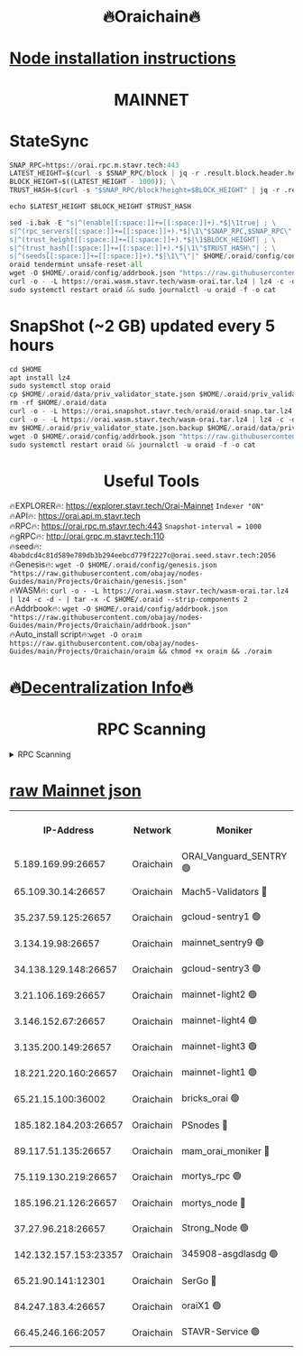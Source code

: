 <h1 align="center"> 🔥Oraichain🔥</h1>

[Node installation instructions](https://github.com/obajay/nodes-Guides/tree/main/Projects/Oraichain)
=
<h1 align="center"> MAINNET</h1>

# StateSync
```python
SNAP_RPC=https://orai.rpc.m.stavr.tech:443
LATEST_HEIGHT=$(curl -s $SNAP_RPC/block | jq -r .result.block.header.height); \
BLOCK_HEIGHT=$((LATEST_HEIGHT - 1000)); \
TRUST_HASH=$(curl -s "$SNAP_RPC/block?height=$BLOCK_HEIGHT" | jq -r .result.block_id.hash)

echo $LATEST_HEIGHT $BLOCK_HEIGHT $TRUST_HASH

sed -i.bak -E "s|^(enable[[:space:]]+=[[:space:]]+).*$|\1true| ; \
s|^(rpc_servers[[:space:]]+=[[:space:]]+).*$|\1\"$SNAP_RPC,$SNAP_RPC\"| ; \
s|^(trust_height[[:space:]]+=[[:space:]]+).*$|\1$BLOCK_HEIGHT| ; \
s|^(trust_hash[[:space:]]+=[[:space:]]+).*$|\1\"$TRUST_HASH\"| ; \
s|^(seeds[[:space:]]+=[[:space:]]+).*$|\1\"\"|" $HOME/.oraid/config/config.toml
oraid tendermint unsafe-reset-all
wget -O $HOME/.oraid/config/addrbook.json "https://raw.githubusercontent.com/obajay/nodes-Guides/main/Projects/Oraichain/addrbook.json"
curl -o - -L https://orai.wasm.stavr.tech/wasm-orai.tar.lz4 | lz4 -c -d - | tar -x -C $HOME/.oraid --strip-components 2
sudo systemctl restart oraid && sudo journalctl -u oraid -f -o cat
```
# SnapShot (~2 GB) updated every 5 hours
```python
cd $HOME
apt install lz4
sudo systemctl stop oraid
cp $HOME/.oraid/data/priv_validator_state.json $HOME/.oraid/priv_validator_state.json.backup
rm -rf $HOME/.oraid/data
curl -o - -L https://orai.snapshot.stavr.tech/oraid/oraid-snap.tar.lz4 | lz4 -c -d - | tar -x -C $HOME/.oraid --strip-components 2
curl -o - -L https://orai.wasm.stavr.tech/wasm-orai.tar.lz4 | lz4 -c -d - | tar -x -C $HOME/.oraid --strip-components 2
mv $HOME/.oraid/priv_validator_state.json.backup $HOME/.oraid/data/priv_validator_state.json
wget -O $HOME/.oraid/config/addrbook.json "https://raw.githubusercontent.com/obajay/nodes-Guides/main/Projects/Oraichain/addrbook.json"
sudo systemctl restart oraid && journalctl -u oraid -f -o cat
```

 <h1 align="center"> Useful Tools</h1>

🔥EXPLORER🔥:     https://explorer.stavr.tech/Orai-Mainnet        `Indexer "ON"` \
🔥API🔥:          https://orai.api.m.stavr.tech \
🔥RPC🔥:          https://orai.rpc.m.stavr.tech:443              `Snapshot-interval = 1000` \
🔥gRPC🔥:         http://orai.grpc.m.stavr.tech:110 \
🔥seed🔥:      `4babdcd4c81d589e789db3b294eebcd779f2227c@orai.seed.stavr.tech:2056` \
🔥Genesis🔥:   `wget -O $HOME/.oraid/config/genesis.json "https://raw.githubusercontent.com/obajay/nodes-Guides/main/Projects/Oraichain/genesis.json"` \
🔥WASM🔥:      `curl -o - -L https://orai.wasm.stavr.tech/wasm-orai.tar.lz4 | lz4 -c -d - | tar -x -C $HOME/.oraid --strip-components 2` \
🔥Addrbook🔥:  `wget -O $HOME/.oraid/config/addrbook.json "https://raw.githubusercontent.com/obajay/nodes-Guides/main/Projects/Oraichain/addrbook.json"` \
🔥Auto_install script🔥:`wget -O oraim https://raw.githubusercontent.com/obajay/nodes-Guides/main/Projects/Oraichain/oraim && chmod +x oraim && ./oraim`

🔥[Decentralization Info](https://github.com/obajay/StateSync-snapshots/tree/main/Projects/Oraichain/Decentralization)🔥
=
<h1 align="center"> RPC Scanning</h1>

<details>
<summary>RPC Scanning</summary>

<h2 align="center"> We scan nodes in real time every 4 hours. And we provide the final result of RPC endpoints.
We cannot influence the operation of these nodes in any way. </h2>


```python
If Voting Power is higher than 0 --> then the Node is a validator of the network and may be subject to attack and be a potential threat to the chain.
```
```python
We marked such validators with a red symbol
```

</details>

[raw Mainnet json](https://rpc-check.oraim.stavr.tech/oraim/rpc-oraim-result.json)
=


<table><tr><th>IP-Address</th><th>Network</th><th>Moniker</th><th>Latest Block Height</th><th>Earliest Block Height</th><th>Catching Up</th><th>Tx Index</th><th>Voting Power</th><th>Scan Time</th></tr><tr><td>5.189.169.99:26657</td><td>Oraichain</td><td>ORAI_Vanguard_SENTRY 🟢</td><td>16209750</td><td>0</td><td>False</td><td>on</td><td>0</td><td>2024-03-14T10:54:43.181200640UTC</td></tr><tr><td>65.109.30.14:26657</td><td>Oraichain</td><td>Mach5-Validators 🔴</td><td>16209781</td><td>0</td><td>False</td><td>off</td><td>644</td><td>2024-03-14T10:55:39.392995827UTC</td></tr><tr><td>35.237.59.125:26657</td><td>Oraichain</td><td>gcloud-sentry1 🟢</td><td>16209750</td><td>1</td><td>False</td><td>on</td><td>0</td><td>2024-03-14T10:54:40.379708098UTC</td></tr><tr><td>3.134.19.98:26657</td><td>Oraichain</td><td>mainnet_sentry9 🟢</td><td>16209766</td><td>1</td><td>False</td><td>on</td><td>0</td><td>2024-03-14T10:55:14.045902804UTC</td></tr><tr><td>34.138.129.148:26657</td><td>Oraichain</td><td>gcloud-sentry3 🟢</td><td>16209772</td><td>1</td><td>False</td><td>on</td><td>0</td><td>2024-03-14T10:55:26.998226500UTC</td></tr><tr><td>3.21.106.169:26657</td><td>Oraichain</td><td>mainnet-light2 🟢</td><td>16209763</td><td>15275144</td><td>False</td><td>on</td><td>0</td><td>2024-03-14T10:55:04.881521618UTC</td></tr><tr><td>3.146.152.67:26657</td><td>Oraichain</td><td>mainnet-light4 🟢</td><td>16209766</td><td>15275144</td><td>False</td><td>on</td><td>0</td><td>2024-03-14T10:55:14.769183469UTC</td></tr><tr><td>3.135.200.149:26657</td><td>Oraichain</td><td>mainnet-light3 🟢</td><td>16209770</td><td>15275144</td><td>False</td><td>on</td><td>0</td><td>2024-03-14T10:55:19.502898147UTC</td></tr><tr><td>18.221.220.160:26657</td><td>Oraichain</td><td>mainnet-light1 🟢</td><td>16209772</td><td>15643601</td><td>False</td><td>on</td><td>0</td><td>2024-03-14T10:55:24.223171045UTC</td></tr><tr><td>65.21.15.100:36002</td><td>Oraichain</td><td>bricks_orai 🟢</td><td>16209783</td><td>15848470</td><td>False</td><td>on</td><td>0</td><td>2024-03-14T10:55:43.936877308UTC</td></tr><tr><td>185.182.184.203:26657</td><td>Oraichain</td><td>PSnodes 🔴</td><td>16209750</td><td>15946937</td><td>False</td><td>off</td><td>31</td><td>2024-03-14T10:54:43.858684370UTC</td></tr><tr><td>89.117.51.135:26657</td><td>Oraichain</td><td>mam_orai_moniker 🔴</td><td>16209750</td><td>15951001</td><td>False</td><td>on</td><td>5</td><td>2024-03-14T10:54:40.669841348UTC</td></tr><tr><td>75.119.130.219:26657</td><td>Oraichain</td><td>mortys_rpc 🟢</td><td>16209777</td><td>15960001</td><td>False</td><td>on</td><td>0</td><td>2024-03-14T10:55:34.645556757UTC</td></tr><tr><td>185.196.21.126:26657</td><td>Oraichain</td><td>mortys_node 🔴</td><td>16209750</td><td>16058801</td><td>False</td><td>on</td><td>168378</td><td>2024-03-14T10:54:43.498908942UTC</td></tr><tr><td>37.27.96.218:26657</td><td>Oraichain</td><td>Strong_Node 🟢</td><td>16209785</td><td>16086201</td><td>False</td><td>on</td><td>0</td><td>2024-03-14T10:55:48.403715507UTC</td></tr><tr><td>142.132.157.153:23357</td><td>Oraichain</td><td>345908-asgdlasdg 🟢</td><td>16209766</td><td>16103383</td><td>False</td><td>on</td><td>0</td><td>2024-03-14T10:55:13.355128492UTC</td></tr><tr><td>65.21.90.141:12301</td><td>Oraichain</td><td>SerGo 🔴</td><td>16209775</td><td>16109775</td><td>False</td><td>off</td><td>1</td><td>2024-03-14T10:55:31.446312144UTC</td></tr><tr><td>84.247.183.4:26657</td><td>Oraichain</td><td>oraiX1 🟢</td><td>16209785</td><td>16177601</td><td>False</td><td>on</td><td>0</td><td>2024-03-14T10:55:48.740276253UTC</td></tr><tr><td>66.45.246.166:2057</td><td>Oraichain</td><td>STAVR-Service 🟢</td><td>16209777</td><td>16201001</td><td>False</td><td>on</td><td>0</td><td>2024-03-14T10:55:34.165145993UTC</td></tr></table>
